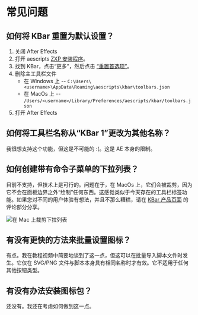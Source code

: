 # 常见问题

## 如何将 KBar 重置为默认设置？
1. 关闭 After Effects
2. 打开 aescripts [ZXP 安装程序](http://aescripts.com/learn/zxp-installer/)。
3. 找到 KBar，点击“更多”，然后点击 [“重置首选项”](https://aescripts.com/knowledgebase/index/view/faq/zxp-installer-faq/)。
4. 删除主工具栏文件
   * 在 Windows 上 -- `C:\Users\<username>\AppData\Roaming\aescripts\kbar\toolbars.json`
   * 在 MacOs 上 --  `/Users/<username>/Library/Preferences/aescripts/kbar/toolbars.json`
5. 打开 After Effects


## 如何将工具栏名称从“KBar 1”更改为其他名称？
我很想支持这个功能，但这是不可能的 :(。这是 AE 本身的限制。

## 如何创建带有命令子菜单的下拉列表？
目前不支持，但技术上是可行的。问题在于，在 MacOs 上，它们会被裁剪，因为它不会在面板边界之外“绘制”任何东西。这感觉类似于今天存在的工具栏标签功能。如果您对不同的用户体验有想法，并且不那么糟糕，请在 [KBar 产品页面](https://aescripts.com/kbar/) 的评论部分分享。

![在 Mac 上裁剪下拉列表](/assets/switch-toolbar.gif)

## 有没有更快的方法来批量设置图标？
有点。我在教程视频中简要地谈到了这一点，但这可以在批量导入脚本文件时发生。它仅在 SVG/PNG 文件与脚本本身具有相同名称时才有效。它不适用于任何其他按钮类型。

## 有没有办法安装图标包？
还没有。我还在考虑如何做到这一点。
